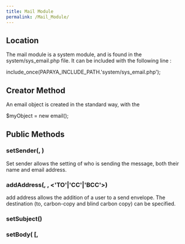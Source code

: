 ```yaml
---
title: Mail Module
permalink: /Mail_Module/
---
```


Location
--------

The mail module is a system module, and is found in the system/sys_email.php file. It can be included with the following line :

include_once(PAPAYA_INCLUDE_PATH.'system/sys_email.php');

Creator Method
--------------

An email object is created in the standard way, with the

\$myObject = new email();

Public Methods
--------------

### setSender(<Email address string>, <name string>)

Set sender allows the setting of who is sending the message, both their name and email address.

### addAddress(<Email address string>, <name string>, \<'TO'|'CC'|'BCC'\>)

add address allows the addition of a user to a send envelope. The destination (to, carbon-copy and blind carbon copy) can be specified.

### setSubject()

### setBody(<message string> [, <template array>])

Set Body is used to set the main message data of the email. This method also uses simpleTemplate class to allow the replacement of tokens in the message string - tokens being of the type {%<TOKEN STRING>%}.

As an example, the following

    <?php
    $my->setBody("Good Morning {%user%}. I am ready for my first lesson.",
      array('user' => 'Dr. Chandra')
    );
    ?>

will result in the output

Good Morning Dr. Chandra. I am ready for my first lesson.

This feature allows fairly complex templates to be built up. Simple IF conditions are also allowed, due to the [base_simpletemplate](/base_simpletemplate.md) class.

[Category:papaya Core System](export_en/Category:papaya_Core_System.md)